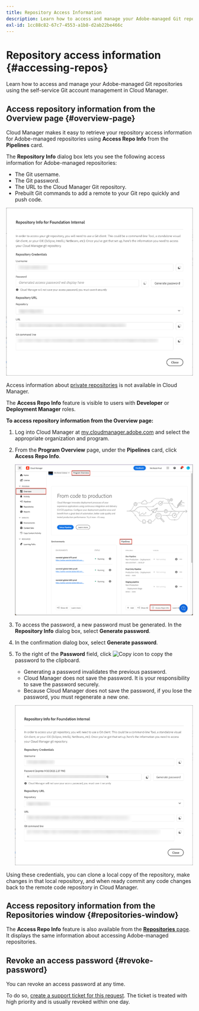 ```yaml
---
title: Repository Access Information
description: Learn how to access and manage your Adobe-managed Git repositories using the self-service Git account management from Cloud Manager.
exl-id: 1cc88c82-67c7-4553-a1b8-d2ab22be466c
---
```

# Repository access information {#accessing-repos}

Learn how to access and manage your Adobe-managed Git repositories using the self-service Git account management in Cloud Manager.

## Access repository information from the Overview page {#overview-page}

Cloud Manager makes it easy to retrieve your repository access information for Adobe-managed repositories using **Access Repo Info** from the **Pipelines** card.  

The **Repository Info** dialog box lets you see the following access information for Adobe-managed repositories:

   * The Git username.
   * The Git password.
   * The URL to the Cloud Manager Git repository.
   * Prebuilt Git commands to add a remote to your Git repo quickly and push code.

   ![Repository Info window](assets/repository-info.png)

Access information about [private repositories](/help/managing-code/private-repositories.md) is not available in Cloud Manager.

The **Access Repo Info** feature is visible to users with **Developer** or **Deployment Manager** roles.

**To access repository information from the Overview page:**

1. Log into Cloud Manager at [my.cloudmanager.adobe.com](https://my.cloudmanager.adobe.com/) and select the appropriate organization and program.

1. From the **Program Overview** page, under the **Pipelines** card, click **Access Repo Info**. 

   ![Access Repo Info on Pipelilnes card](/help/managing-code/assets/pipelines-card2.png)

1. To access the password, a new password must be generated. In the **Repository Info** dialog box, select **Generate password**.

1. In the confirmation dialog box, select **Generate password**.

1. To the right of the **Password** field, click ![Copy icon](https://spectrum.adobe.com/static/icons/workflow_18/Smock_Copy_18_N.svg) to copy the password to the clipboard.

   * Generating a password invalidates the previous password.
   * Cloud Manager does not save the password. It is your responsibility to save the password securely.
   * Because Cloud Manager does not save the password, if you lose the password, you must regenerate a new one.

   ![Copy password in Repository Info dialog box](/help/managing-code/assets/repository-copy-password.png)

Using these credentials, you can clone a local copy of the repository, make changes in that local repository, and when ready commit any code changes back to the remote code repository in Cloud Manager.

## Access repository information from the Repositories window {#repositories-window}

The **Access Repo Info** feature is also available from the [**Repositories** page](/help/managing-code/managing-repositories.md). It displays the same information about accessing Adobe-managed repositories.

## Revoke an access password {#revoke-password}

You can revoke an access password at any time. 

To do so, [create a support ticket for this request](https://experienceleague.adobe.com/?support-solution=Experience+Manager&support-tab=home#support). The ticket is treated with high priority and is usually revoked within one day.
